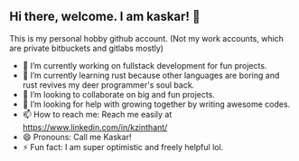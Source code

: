 ## Hi there, welcome. I am kaskar! 👋

This is my personal hobby github account. (Not my work accounts, which are private bitbuckets and gitlabs mostly) 

- 🔭 I’m currently working on fullstack development for fun projects. 
- 🌱 I’m currently learning rust because other languages are boring and rust revives my deer programmer's soul back. 
- 👯 I’m looking to collaborate on big and fun projects. 
- 🤔 I’m looking for help with growing together by writing awesome codes.  
- 📫 How to reach me: Reach me easily at https://www.linkedin.com/in/kzinthant/
- 😄 Pronouns: Call me Kaskar!
- ⚡ Fun fact: I am super optimistic and freely helpful lol. 
